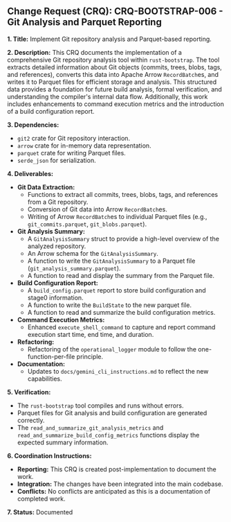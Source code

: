 ## Change Request (CRQ): CRQ-BOOTSTRAP-006 - Git Analysis and Parquet Reporting

**1. Title:** Implement Git repository analysis and Parquet-based reporting.

**2. Description:**
This CRQ documents the implementation of a comprehensive Git repository analysis tool within `rust-bootstrap`. The tool extracts detailed information about Git objects (commits, trees, blobs, tags, and references), converts this data into Apache Arrow `RecordBatch`es, and writes it to Parquet files for efficient storage and analysis. This structured data provides a foundation for future build analysis, formal verification, and understanding the compiler's internal data flow. Additionally, this work includes enhancements to command execution metrics and the introduction of a build configuration report.

**3. Dependencies:**
*   `git2` crate for Git repository interaction.
*   `arrow` crate for in-memory data representation.
*   `parquet` crate for writing Parquet files.
*   `serde_json` for serialization.

**4. Deliverables:**
*   **Git Data Extraction:**
    *   Functions to extract all commits, trees, blobs, tags, and references from a Git repository.
    *   Conversion of Git data into Arrow `RecordBatch`es.
    *   Writing of Arrow `RecordBatch`es to individual Parquet files (e.g., `git_commits.parquet`, `git_blobs.parquet`).
*   **Git Analysis Summary:**
    *   A `GitAnalysisSummary` struct to provide a high-level overview of the analyzed repository.
    *   An Arrow schema for the `GitAnalysisSummary`.
    *   A function to write the `GitAnalysisSummary` to a Parquet file (`git_analysis_summary.parquet`).
    *   A function to read and display the summary from the Parquet file.
*   **Build Configuration Report:**
    *   A `build_config.parquet` report to store build configuration and stage0 information.
    *   A function to write the `BuildState` to the new parquet file.
    *   A function to read and summarize the build configuration metrics.
*   **Command Execution Metrics:**
    *   Enhanced `execute_shell_command` to capture and report command execution start time, end time, and duration.
*   **Refactoring:**
    *   Refactoring of the `operational_logger` module to follow the one-function-per-file principle.
*   **Documentation:**
    *   Updates to `docs/gemini_cli_instructions.md` to reflect the new capabilities.

**5. Verification:**
*   The `rust-bootstrap` tool compiles and runs without errors.
*   Parquet files for Git analysis and build configuration are generated correctly.
*   The `read_and_summarize_git_analysis_metrics` and `read_and_summarize_build_config_metrics` functions display the expected summary information.

**6. Coordination Instructions:**
*   **Reporting:** This CRQ is created post-implementation to document the work.
*   **Integration:** The changes have been integrated into the main codebase.
*   **Conflicts:** No conflicts are anticipated as this is a documentation of completed work.

**7. Status:** Documented
